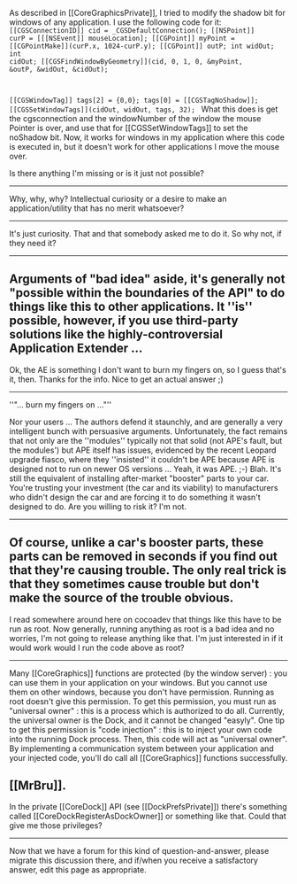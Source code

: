 As described in [[CoreGraphicsPrivate]], I tried to modify the shadow bit for windows of any application.
I use the following code for it:
<code>
[[CGSConnectionID]] cid = _CGSDefaultConnection();
[[NSPoint]] curP = [[[NSEvent]] mouseLocation];
[[CGPoint]] myPoint = [[CGPointMake]](curP.x, 1024-curP.y);
[[CGPoint]] outP;
int widOut;
int cidOut;
[[CGSFindWindowByGeometry]](cid, 0, 1, 0, &myPoint, &outP, &widOut, &cidOut);

[[CGSWindowTag]] tags[2] = {0,0};
tags[0] = [[CGSTagNoShadow]];
[[CGSSetWindowTags]](cidOut, widOut, tags, 32);
</code>
What this does is get the cgsconnection and the windowNumber of the window the mouse Pointer is over, and use that for [[CGSSetWindowTags]] to set the noShadow bit.
Now, it works for windows in my application where this code is executed in, but it doesn't work for other applications I move the mouse over.

Is there anything I'm missing or is it just not possible?

----

Why, why, why? Intellectual curiosity or a desire to make an application/utility that has no merit whatsoever?

----
It's just curiosity. That and that somebody asked me to do it. So why not, if they need it?

----
Arguments of "bad idea" aside, it's generally not "possible within the boundaries of the API" to do things like this to other applications. It ''is'' possible, however, if you use third-party solutions like the highly-controversial Application Extender ...
----
Ok, the AE is something I don't want to burn my fingers on, so I guess that's it, then. Thanks for the info. Nice to get an actual answer ;)

----

''"... burn my fingers on ..."'' 

Nor your users ... The authors defend it staunchly, and are generally a very intelligent bunch with persuasive arguments. Unfortunately, the fact remains that not only are the ''modules'' typically not that solid (not APE's fault, but the modules') but APE itself has issues, evidenced by the recent Leopard upgrade fiasco, where they ''insisted'' it couldn't be APE because APE is designed not to run on newer OS versions ... Yeah, it was APE. ;-) Blah. It's still the equivalent of installing after-market "booster" parts to your car. You're trusting your investment (the car and its viability) to manufacturers who didn't design the car and are forcing it to do something it wasn't designed to do. Are you willing to risk it? I'm not.

----
Of course, unlike a car's booster parts, these parts can be removed in seconds if you find out that they're causing trouble. The only real trick is that they sometimes cause trouble but don't make the source of the trouble obvious.
----
I read somewhere around here on cocoadev that things like this have to be run as root. Now generally, running anything as root is a bad idea and no worries, I'm not going to release anything like that. I'm just interested in if it would work would I run the code above as root?

----
Many [[CoreGraphics]] functions are protected (by the window server) : you can use them in your application on your windows. But you cannot use them on other windows, because you don't have permission.
Running as root doesn't give this permission.
To get this permission, you must run as "universal owner" : this is a process which is authorized to do all.
Currently, the universal owner is the Dock, and it cannot be changed "easyly".
One tip to get this permission is "code injection" : this is to inject your own code into the running Dock process. Then, this code will act as "universal owner". By implementing a communication system between your application and your injected code, you'll do call all [[CoreGraphics]] functions successfully.

[[MrBru]].
----
In the private [[CoreDock]] API (see [[DockPrefsPrivate]]) there's something called [[CoreDockRegisterAsDockOwner]] or something like that. Could that give me those privileges?

----
Now that we have a forum for this kind of question-and-answer, please migrate this discussion there, and if/when you receive a satisfactory answer, edit this page as appropriate.